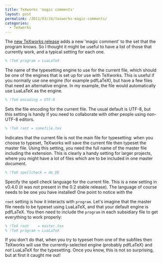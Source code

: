 ```yaml
---
title: TeXworks 'magic comments'
layout: post
permalink: /2011/03/24/texworks-magic-comments/
categories:
  - TeXworks
---
```

The [new TeXworks release](/2011/03/21/texworks-v0-4-0/) adds a new 'magic comment' to the set that the program knows. So I thought it might be useful to have a list of those that currently work, and a typical setting for each one.

```latex
% !TeX program = LuaLaTeX
```

The name of the typesetting engine to use for the current file, which should be one of the engines that is set up for use with TeXworks. This is useful if you normally use one engine (for example pdfLaTeX), but have a few files that need an alternative engine. In my example, the file would automatically use LuaLaTeX as the engine.

```latex
% !TeX encoding = UTF-8
```

Sets the file encoding for the current file. The usual default is UTF-8, but this setting is handy if you need to collaborate with other people using non-UTF-8 editors.

```latex
% !TeX root = somefile.tex
```

Indicates that the current file is not the main file for typesetting: when you choose to typeset, TeXworks will save the current file then typeset the master file. Using this setting, you need the full name of the master file including the extension. This is clearly a handy setting for larger projects, where you might have a lot of files which are to be included in one master document.

```latex
% !TeX spellcheck = de_DE
```

Specify the spell check language for the current file. This is a new setting in v0.4.0 (it was not present in the 0.2 stable release). The language of course needs to be one you have installed! One point to notice with the

`root` setting is how it interacts with `program`. Let's imagine that the master file needs to be typeset using LuaLaTeX, and that your default engine is pdfLaTeX. You then need to include the `program` in each subsidiary file to get everything to work properly:

```latex
% !TeX root    = master.tex
% !TeX program = LuaLaTeX
```

If you don't do that, when you try to typeset from one of the subfiles then TeXworks will use the currently-selected engine (probably pdfLaTeX) and _not_ LuaLaTeX for the typesetting. Once you know, this is not so surprising, but at first it caught me out!
